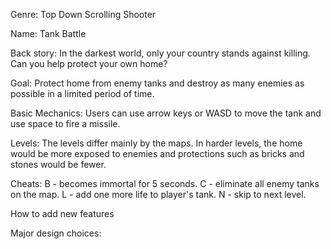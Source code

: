 Genre:
Top Down Scrolling Shooter

Name:
Tank Battle

Back story:
In the darkest world, only your country stands against killing. Can you help protect your own home?

Goal:
Protect home from enemy tanks and destroy as many enemies as possible in a limited period of time.

Basic Mechanics:
Users can use arrow keys or WASD to move the tank and use space to fire a missile.

Levels:
The levels differ mainly by the maps. In harder levels, the home would be more exposed to enemies and protections such as bricks and stones would be fewer.

Cheats:
B - becomes immortal for 5 seconds.
C - eliminate all enemy tanks on the map.
L - add one more life to player's tank.
N - skip to next level.

How to add new features

Major design choices:
